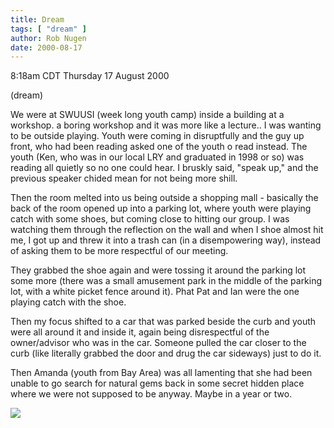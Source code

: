 ```yaml
---
title: Dream
tags: [ "dream" ]
author: Rob Nugen
date: 2000-08-17
---
```


<title></title>
<p class=date>8:18am CDT Thursday 17 August 2000</p>
<p class=note>(dream)</p>

<p class=dream>We were at SWUUSI (week long youth camp) inside a
building at a workshop. a boring workshop and it was more like a
lecture..  I was wanting to be outside playing.  Youth were coming in
disruptfully and the guy up front, who had been reading asked one of
the youth o read instead.  The youth (Ken, who was in our local LRY
and graduated in 1998 or so) was reading all quietly so no one could
hear.  I bruskly said, "speak up," and the previous speaker chided
mean for not being more shill.

<p class=dream>Then the room melted into us being outside a shopping
mall - basically the back of the room opened up into a parking lot,
where youth were playing catch with some shoes, but coming close to
hitting our group.  I was watching them through the reflection on the
wall and when I shoe almost hit me, I got up and threw it into a trash
can (in a disempowering way), instead of asking them to be more
respectful of our meeting.

<p class=dream>They grabbed the shoe again and were tossing it around
the parking lot some more (there was a small amusement park in the
middle of the parking lot, with a white picket fence around it).  Phat
Pat and Ian were the one playing catch with the shoe.

<p class=dream>Then my focus shifted to a car that was parked beside
the curb and youth were all around it and inside it, again being
disrespectful of the owner/advisor who was in the car.  Someone pulled
the car closer to the curb (like literally grabbed the door and drug
the car sideways) just to do it.

<p class=dream>Then Amanda (youth from Bay Area) was all lamenting
that she had been unable to go search for natural gems back in some
secret hidden place where we were not supposed to be anyway.  Maybe in
a year or two.



<p><img src='/images/rob/wL-ROB.gif'>


